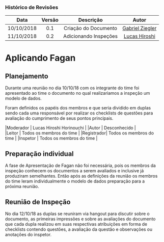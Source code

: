 [Gabriel Ziegler]: https://github.com/gabrielziegler3
[Lucas Hiroshi]: https://github.com/hiroshi18

### Histórico de Revisões

| Data       | Versão | Descrição            |         Autor             |
|:----------:|:------:|:--------------------:|:-------------------------:|
| 10/10/2018 | 0.1 | Criação do Documento | [Gabriel Ziegler] |
| 11/10/2018 | 0.2 | Adicionando Inspeções |  [Lucas Hiroshi] |

# Aplicando Fagan

## Planejamento
Durante uma reunião no dia 10/10/18 com os integrante do time foi apresentado ao time o documento no qual realizariamos a inspeção um modelo de dados.

Foram definidos os papéis dos membros e que seria dividido em duplas sendo cada uma responsável por realizar os checklists de questões para avaliação do cumprimento de seus pontos principais.

|Moderador  |  Lucas Hiroshi Horinouchi | 
|Autor      |  Desconhecido             |  
|Leitor     |  Todos os membros do time | 
|Registrador|  Todos os membros do time | 
|Inspetor   |  Todos os membros do time | 

## Preparação individual
A fase de Apresentação de Fagan não foi necessária, pois os membros da inspeção conhecem os documentos a serem avaliados e inclusive já produziram semelhantes.
Então após as definições da reunião os membros do time leram individualmente o modelo de dados preparação para a próxima reunião.

## Reunião de Inspeção
No dia 12/10/18 as duplas se reuniram via hangout para discutir sobre o documento, as primeiras impressões e sobre as avaliações do documento que cada dupla realizou em suas respectivas atribuições em forma de checklists contendo questões, a avaliação da questão e observações ou anotações do inspetor.
